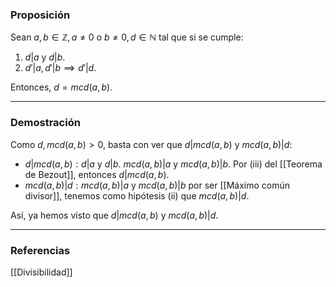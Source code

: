 ### Proposición

Sean $a,b \in  \mathbb{Z}, a \not = 0$ o $b \not = 0, d \in \mathbb{N}$ tal que si se cumple:
1. $d | a$ y $d|b$.
2. $d'|a, d'|b \implies d'|d$.

Entonces, $d = mcd(a,b)$.

---
### Demostración

Como $d, mcd(a,b) > 0$, basta con ver que $d | mcd(a,b)$ y $mcd(a,b)|d$:
- $d|mcd(a,b): d|a$ y $d|b$. $mcd(a,b)|a$ y $mcd(a,b)|b$. Por (iii) del [[Teorema de Bezout]], entonces $d | mcd(a,b)$.
- $mcd(a,b) | d: mcd(a,b) | a$ y $mcd(a,b)|b$ por ser [[Máximo común divisor]], tenemos como hipótesis (ii) que $mcd(a,b) | d$.

Así, ya hemos visto que $d|mcd(a,b)$ y $mcd(a,b)|d$.

---
### Referencias

[[Divisibilidad]]